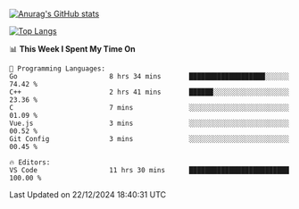 [![Anurag's GitHub stats](https://github-readme-stats.vercel.app/api?username=wugouzi&count_private=true)](https://github.com/anuraghazra/github-readme-stats)

[![Top Langs](https://github-readme-stats.vercel.app/api/top-langs/?username=wugouzi&layout=compact&count_private=true&hide=html)](https://github.com/anuraghazra/github-readme-stats)

<!--START_SECTION:waka-->
📊 **This Week I Spent My Time On** 

```text
💬 Programming Languages: 
Go                       8 hrs 34 mins       ███████████████████░░░░░░   74.42 % 
C++                      2 hrs 41 mins       ██████░░░░░░░░░░░░░░░░░░░   23.36 % 
C                        7 mins              ░░░░░░░░░░░░░░░░░░░░░░░░░   01.09 % 
Vue.js                   3 mins              ░░░░░░░░░░░░░░░░░░░░░░░░░   00.52 % 
Git Config               3 mins              ░░░░░░░░░░░░░░░░░░░░░░░░░   00.45 % 

🔥 Editors: 
VS Code                  11 hrs 30 mins      █████████████████████████   100.00 % 
```


 Last Updated on 22/12/2024 18:40:31 UTC
<!--END_SECTION:waka-->

<!--
**wugouzi/wugouzi** is a ✨ _special_ ✨ repository because its `README.md` (this file) appears on your GitHub profile.

Here are some ideas to get you started:

- 🔭 I’m currently working on ...
- 🌱 I’m currently learning ...
- 👯 I’m looking to collaborate on ...
- 🤔 I’m looking for help with ...
- 💬 Ask me about ...
- 📫 How to reach me: ...
- 😄 Pronouns: ...
- ⚡ Fun fact: ...
-->
